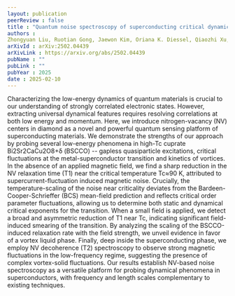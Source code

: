 ```yaml
---
layout: publication
peerReview : false
title : "Quantum noise spectroscopy of superconducting critical dynamics and vortex fluctuations in a high-temperature cuprate"
authors : 
Zhongyuan Liu, Ruotian Gong, Jaewon Kim, Oriana K. Diessel, Qiaozhi Xu, Zack Rehfuss, Xinyi Du, Guanghui He, Abhishek Singh, Yun Suk Eo, Erik A. Henriksen, G. D. Gu, Norman Y. Yao, <mark><u><strong>Francisco Machado</strong></u></mark>, Sheng Ran, Shubhayu Chatterjee, Chong Zu
arXivId : arXiv:2502.04439
arXivLink : https://arxiv.org/abs/2502.04439
pubName : ""
pubLink : ""
pubYear : 2025
date : 2025-02-10
---
```


Characterizing the low-energy dynamics of quantum materials is crucial to our understanding of strongly correlated electronic states. However, extracting universal dynamical features requires resolving correlations at both low energy and momentum. Here, we introduce nitrogen-vacancy (NV) centers in diamond as a novel and powerful quantum sensing platform of superconducting materials. We demonstrate the strengths of our approach by probing several low-energy phenomena in high-Tc cuprate Bi2Sr2CaCu2O8+δ (BSCCO) -- gapless quasiparticle excitations, critical fluctuations at the metal-superconductor transition and kinetics of vortices. In the absence of an applied magnetic field, we find a sharp reduction in the NV relaxation time (T1) near the critical temperature Tc≈90 K, attributed to supercurrent-fluctuation induced magnetic noise. Crucially, the temperature-scaling of the noise near criticality deviates from the Bardeen-Cooper-Schrieffer (BCS) mean-field prediction and reflects critical order parameter fluctuations, allowing us to determine both static and dynamical critical exponents for the transition. When a small field is applied, we detect a broad and asymmetric reduction of T1 near Tc, indicating significant field-induced smearing of the transition. By analyzing the scaling of the BSCCO-induced relaxation rate with the field strength, we unveil evidence in favor of a vortex liquid phase. Finally, deep inside the superconducting phase, we employ NV decoherence (T2) spectroscopy to observe strong magnetic fluctuations in the low-frequency regime, suggesting the presence of complex vortex-solid fluctuations. Our results establish NV-based noise spectroscopy as a versatile platform for probing dynamical phenomena in superconductors, with frequency and length scales complementary to existing techniques. 
